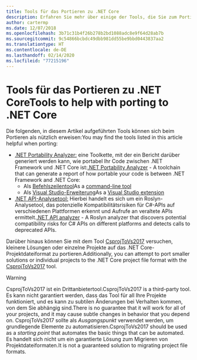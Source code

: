 ```yaml
---
title: Tools für das Portieren zu .NET Core
description: Erfahren Sie mehr über einige der Tools, die Sie zum Portieren zu .NET Core verwenden können.
author: cartermp
ms.date: 12/07/2018
ms.openlocfilehash: 3b71c31b4f26b278b2bd1088adc8e9f64d28ab7b
ms.sourcegitcommit: 9c54866bcbdc49dbb981dd55be9bbd0443837aa2
ms.translationtype: HT
ms.contentlocale: de-DE
ms.lasthandoff: 02/14/2020
ms.locfileid: "77215196"
---
```

# <a name="tools-to-help-with-porting-to-net-core"></a><span data-ttu-id="fa165-103">Tools für das Portieren zu .NET Core</span><span class="sxs-lookup"><span data-stu-id="fa165-103">Tools to help with porting to .NET Core</span></span>

<span data-ttu-id="fa165-104">Die folgenden, in diesem Artikel aufgeführten Tools können sich beim Portieren als nützlich erweisen:</span><span class="sxs-lookup"><span data-stu-id="fa165-104">You may find the tools listed in this article helpful when porting:</span></span>

- <span data-ttu-id="fa165-105">[.NET Portability Analyzer:](../../standard/analyzers/portability-analyzer.md) eine Toolkette, mit der ein Bericht darüber generiert werden kann, wie portabel Ihr Code zwischen .NET Framework und .NET Core ist:</span><span class="sxs-lookup"><span data-stu-id="fa165-105">[.NET Portability Analyzer](../../standard/analyzers/portability-analyzer.md) - A toolchain that can generate a report of how portable your code is between .NET Framework and .NET Core:</span></span>
  - <span data-ttu-id="fa165-106">Als [Befehlszeilentool](https://github.com/Microsoft/dotnet-apiport/releases)</span><span class="sxs-lookup"><span data-stu-id="fa165-106">As a [command-line tool](https://github.com/Microsoft/dotnet-apiport/releases)</span></span>
  - <span data-ttu-id="fa165-107">Als [Visual Studio-Erweiterung](https://visualstudiogallery.msdn.microsoft.com/1177943e-cfb7-4822-a8a6-e56c7905292b)</span><span class="sxs-lookup"><span data-stu-id="fa165-107">As a [Visual Studio extension](https://visualstudiogallery.msdn.microsoft.com/1177943e-cfb7-4822-a8a6-e56c7905292b)</span></span>
- <span data-ttu-id="fa165-108">[.NET API-Analysetool:](../../standard/analyzers/api-analyzer.md) Hierbei handelt es sich um ein Roslyn-Analysetool, das potenzielle Kompatibilitätsrisiken für C#-APIs auf verschiedenen Plattformen erkennt und Aufrufe an veraltete APIs ermittelt.</span><span class="sxs-lookup"><span data-stu-id="fa165-108">[.NET API analyzer](../../standard/analyzers/api-analyzer.md) - A Roslyn analyzer that discovers potential compatibility risks for C# APIs on different platforms and detects calls to deprecated APIs.</span></span>

<span data-ttu-id="fa165-109">Darüber hinaus können Sie mit dem Tool [CsprojToVs2017](https://github.com/hvanbakel/CsprojToVs2017) versuchen, kleinere Lösungen oder einzelne Projekte auf das .NET Core-Projektdateiformat zu portieren.</span><span class="sxs-lookup"><span data-stu-id="fa165-109">Additionally, you can attempt to port smaller solutions or individual projects to the .NET Core project file format with the [CsprojToVs2017](https://github.com/hvanbakel/CsprojToVs2017) tool.</span></span>

> [!WARNING] 
> <span data-ttu-id="fa165-110">CsprojToVs2017 ist ein Drittanbietertool.</span><span class="sxs-lookup"><span data-stu-id="fa165-110">CsprojToVs2017 is a third-party tool.</span></span> <span data-ttu-id="fa165-111">Es kann nicht garantiert werden, dass das Tool für all Ihre Projekte funktioniert, und es kann zu subtilen Änderungen bei Verhalten kommen, von dem Sie abhängig sind.</span><span class="sxs-lookup"><span data-stu-id="fa165-111">There is no guarantee that it will work for all of your projects, and it may cause subtle changes in behavior that you depend on.</span></span> <span data-ttu-id="fa165-112">CsprojToVs2017 sollte als _Ausgangspunkt_ verwendet werden, um grundlegende Elemente zu automatisieren.</span><span class="sxs-lookup"><span data-stu-id="fa165-112">CsprojToVs2017 should be used as a _starting point_ that automates the basic things that can be automated.</span></span> <span data-ttu-id="fa165-113">Es handelt sich nicht um ein garantierte Lösung zum Migrieren von Projektdateiformaten.</span><span class="sxs-lookup"><span data-stu-id="fa165-113">It is not a guaranteed solution to migrating project file formats.</span></span>
